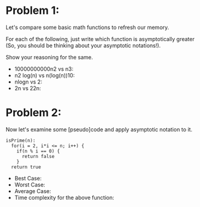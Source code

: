 # Problem 1:
Let's compare some basic math functions to refresh our memory. 

For each of the following, just write which function is asymptotically greater (So, you should be thinking about your asymptotic notations!). 

Show your reasoning for the same.

* 10000000000n2 vs n3:
* n2 log(n) vs n(log(n))10:
* nlogn vs 2:
* 2n vs 22n:

  
# Problem 2:
Now let's examine some [pseudo]code and apply asymptotic notation to it. 

```
isPrime(n): 
  for(i = 2, i*i <= n; i++) {
    if(n % i == 0) {
      return false
    }
  return true
```

* Best Case:
* Worst Case:
* Average Case:
* Time complexity for the above function:

